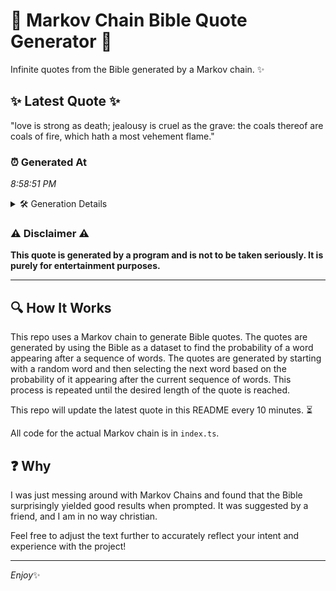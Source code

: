 # 📖 Markov Chain Bible Quote Generator 📖

Infinite quotes from the Bible generated by a Markov chain. ✨

## ✨ Latest Quote ✨
"love is strong as death; jealousy is cruel as the grave: the coals thereof are coals of fire, which hath a most vehement flame."

### ⏰ Generated At
*8:58:51 PM*

<details>
    <summary>🛠️ Generation Details</summary>
    <p>
        <strong>🌱 Seed:</strong> love<br>
        <strong>🔄 Iterations:</strong> 23<br>
        <strong>📜 Context History:</strong><br>[ love ]: is<br>[ love, is ]: strong<br>[ love, is, strong ]: as<br>[ love, is, strong, as ]: death;<br>[ love, is, strong, as, death; ]: jealousy<br>[ love, is, strong, as, death;, jealousy ]: is<br>[ is, strong, as, death;, jealousy, is ]: cruel<br>[ strong, as, death;, jealousy, is, cruel ]: as<br>[ as, death;, jealousy, is, cruel, as ]: the<br>[ death;, jealousy, is, cruel, as, the ]: grave:<br>[ jealousy, is, cruel, as, the, grave: ]: the<br>[ is, cruel, as, the, grave:, the ]: coals<br>[ cruel, as, the, grave:, the, coals ]: thereof<br>[ as, the, grave:, the, coals, thereof ]: are<br>[ the, grave:, the, coals, thereof, are ]: coals<br>[ grave:, the, coals, thereof, are, coals ]: of<br>[ the, coals, thereof, are, coals, of ]: fire,<br>[ coals, thereof, are, coals, of, fire, ]: which<br>[ thereof, are, coals, of, fire,, which ]: hath<br>[ are, coals, of, fire,, which, hath ]: a<br>[ coals, of, fire,, which, hath, a ]: most<br>[ of, fire,, which, hath, a, most ]: vehement<br>[ fire,, which, hath, a, most, vehement ]: flame.<br>
    </p>
</details>

### ⚠️ Disclaimer ⚠️
**This quote is generated by a program and is not to be taken seriously. It is purely for entertainment purposes.**

---

## 🔍 How It Works

This repo uses a Markov chain to generate Bible quotes. The quotes are generated by using the Bible as a dataset to find the probability of a word appearing after a sequence of words. The quotes are generated by starting with a random word and then selecting the next word based on the probability of it appearing after the current sequence of words. This process is repeated until the desired length of the quote is reached.

This repo will update the latest quote in this README every 10 minutes. ⏳

All code for the actual Markov chain is in `index.ts`.

## ❓ Why

I was just messing around with Markov Chains and found that the Bible surprisingly yielded good results when prompted. 
It was suggested by a friend, and I am in no way christian.

Feel free to adjust the text further to accurately reflect your intent and experience with the project!

---

*Enjoy*✨
